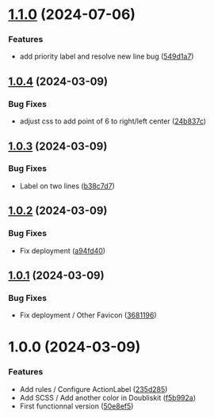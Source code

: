 # [1.1.0](https://github.com/TheoLaperrouse/DoubliskitWeb/compare/v1.0.4...v1.1.0) (2024-07-06)


### Features

* add priority label and resolve new line bug ([549d1a7](https://github.com/TheoLaperrouse/DoubliskitWeb/commit/549d1a72f1f0dc70c696785d04132a94bdffaefa))

## [1.0.4](https://github.com/TheoLaperrouse/DoubliskitWeb/compare/v1.0.3...v1.0.4) (2024-03-09)


### Bug Fixes

* adjust css to add point of 6 to right/left center ([24b837c](https://github.com/TheoLaperrouse/DoubliskitWeb/commit/24b837c82f41cf2876303e4d58437b5daf831f77))

## [1.0.3](https://github.com/TheoLaperrouse/DoubliskitWeb/compare/v1.0.2...v1.0.3) (2024-03-09)


### Bug Fixes

* Label on two lines ([b38c7d7](https://github.com/TheoLaperrouse/DoubliskitWeb/commit/b38c7d713a8c5eaa95869bf4cc51167508c5b710))

## [1.0.2](https://github.com/TheoLaperrouse/DoubliskitWeb/compare/v1.0.1...v1.0.2) (2024-03-09)


### Bug Fixes

* Fix deployment ([a94fd40](https://github.com/TheoLaperrouse/DoubliskitWeb/commit/a94fd4029f5bc2a37ae4fcdf2b4e5eaab159256f))

## [1.0.1](https://github.com/TheoLaperrouse/DoubliskitWeb/compare/v1.0.0...v1.0.1) (2024-03-09)


### Bug Fixes

* Fix deployment / Other Favicon ([3681196](https://github.com/TheoLaperrouse/DoubliskitWeb/commit/36811966dd88ddf68c8f3b6f7c70c4783e646c7f))

# 1.0.0 (2024-03-09)


### Features

* Add rules / Configure ActionLabel ([235d285](https://github.com/TheoLaperrouse/DoubliskitWeb/commit/235d2857f09c89274aa7d79c444d1c94ecfaae07))
* Add SCSS / Add another color in Doubliskit ([f5b992a](https://github.com/TheoLaperrouse/DoubliskitWeb/commit/f5b992a636f2c2402176818985f7136205f88da6))
* First functionnal version ([50e8ef5](https://github.com/TheoLaperrouse/DoubliskitWeb/commit/50e8ef5db714e8962c84175cb7a88b7011a8cc97))
